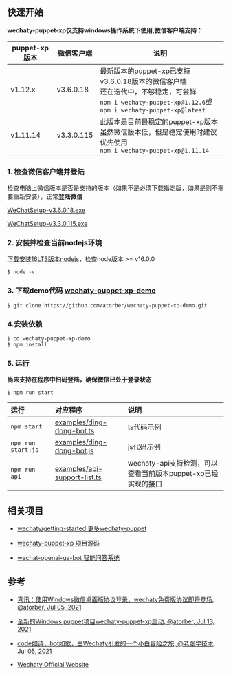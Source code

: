 ## 快速开始

**wechaty-puppet-xp仅支持windows操作系统下使用,微信客户端支持：**

|puppet-xp版本|微信客户端|说明|
|--|--|--|
|v1.12.x|v3.6.0.18|最新版本的puppet-xp已支持v3.6.0.18版本的微信客户端<br>还在迭代中，不够稳定，可尝鲜<br>`npm i wechaty-puppet-xp@1.12.6`或`npm i wechaty-puppet-xp@latest`|
|v1.11.14|v3.3.0.115|此版本是目前最稳定的puppet-xp版本<br>虽然微信版本低，但是稳定使用时建议优先使用<br>`npm i wechaty-puppet-xp@1.11.14`|

### 1. 检查微信客户端并登陆

检查电脑上微信版本是否是支持的版本（如果不是必须下载指定版，如果是则不需要重新安装），正常**登陆微信**

  [WeChatSetup-v3.6.0.18.exe](https://github.com/tom-snow/wechat-windows-versions/releases/tag/v3.6.0.18)

  [WeChatSetup-v3.3.0.115.exe](https://github.com/wechaty/wechaty-puppet-xp/releases/download/v0.5/WeChatSetup-v3.3.0.115.exe)

### 2. 安装并检查当前nodejs环境
[下载安装16LTS版本nodejs](https://nodejs.org/)，检查node版本 >= v16.0.0
```
$ node -v
``` 
### 3. 下载demo代码 [wechaty-puppet-xp-demo](https://github.com/atorber/wechaty-puppet-xp-demo) 

```
$ git clone https://github.com/atorber/wechaty-puppet-xp-demo.git
```

### 4.安装依赖

```
$ cd wechaty-puppet-xp-demo
$ npm install
``` 

### 5. 运行
**尚未支持在程序中扫码登陆，确保微信已处于登录状态**

```
$ npm run start
```

| 运行 | 对应程序 | 说明 |
| :------------- |:-------------| :-----|
| `npm start` | [examples/ding-dong-bot.ts](examples/ding-dong-bot.ts) | ts代码示例 |
| `npm run start:js` | [examples/ding-dong-bot.js](examples/ding-dong-bot.js) | js代码示例 |
| `npm run api` | [examples/api-support-list.ts](examples/api-support-list.ts) | wechaty-api支持检测，可以查看当前版本puppet-xp已经实现的接口 |

## 相关项目

- [wechaty/getting-started 更多wechaty-puppet](https://github.com/wechaty/getting-started)

- [wechaty-puppet-xp 项目源码](https://github.com/wechaty/puppet-xp)

- [wechat-openai-qa-bot 智能问答系统](https://github.com/choogoo/wechat-openai-qa-bot)

## 参考

- [喜讯：使用Windows微信桌面版协议登录，wechaty免费版协议即将登场, @atorber, Jul 05, 2021](https://wechaty.js.org/2021/07/05/puppet-laozhang-wechat-bot/)
- [全新的Windows puppet项目wechaty-puppet-xp启动, @atorber, Jul 13, 2021](https://wechaty.js.org/2021/07/13/wechaty-puppet-xp-start-up/)
- [code如诗，bot如歌，由Wechaty引发的一个小白冒险之旅, @老张学技术, Jul 05, 2021](https://wechaty.js.org/2021/07/05/code-like-poetry-bot-like-song/)

- [Wechaty Official Website](https://wechaty.js.org/docs/puppet-providers/xp)
